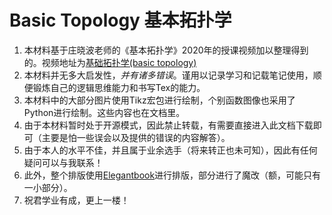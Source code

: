 # Basic Topology 基本拓扑学
1. 本材料基于庄晓波老师的《基本拓扑学》2020年的授课视频加以整理得到的。视频地址为[基础拓扑学(basic topology)](www.bilibili.com/video/BV1P7411N7fW)
2. 本材料并无多大启发性，*并有诸多错误*。谨用以记录学习和记载笔记使用，顺便锻炼自己的逻辑思维能力和书写Tex的能力。
3. 本材料中的大部分图片使用Tikz宏包进行绘制，个别函数图像也采用了Python进行绘制。这些内容也在文档里。
4. 由于本材料暂时处于开源模式，因此禁止转载，有需要直接进入此文档下载即可（主要是怕一些误会以及提供的错误的内容解答）。
5. 由于本人的水平不佳，并且属于业余选手（将来转正也未可知），因此有任何疑问可以与我联系！
6. 此外，整个排版使用[Elegantbook](https://github.com/ElegantLaTeX/ElegantBook)进行排版，部分进行了魔改（额，可能只有一小部分）。
7. 祝君学业有成，更上一楼！
